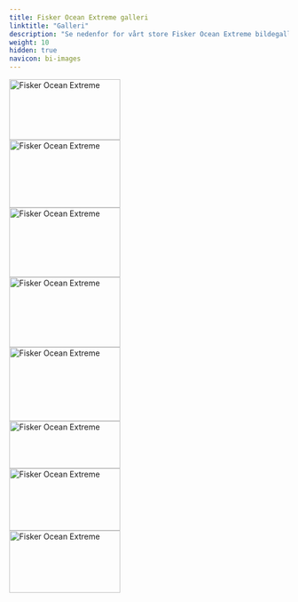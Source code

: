 ```yaml
---
title: Fisker Ocean Extreme galleri
linktitle: "Galleri"
description: "Se nedenfor for vårt store Fisker Ocean Extreme bildegalleri. Klikk på bildene for høyoppløselige versjoner."
weight: 10
hidden: true
navicon: bi-images
---
```

<!-- markdownlint-disable MD033 -->
<div class="row" id ="my-gallery">
<div class="pswp-grid-item col-12 col-md-6 col-lg-4">
<a href="https://media.evkx.net/multimedia/models/fisker/ocean/ocean_extreme/exterior_1.jpg"
data-pswp-src="https://media.evkx.net/multimedia/models/fisker/ocean/ocean_extreme/exterior_1.jpg"
data-pswp-width="3000"
data-pswp-height="1635" 
target="_blank">
<img src="https://media.evkx.net/multimedia/models/fisker/ocean/ocean_extreme/exterior_1_xst.jpg" alt="Fisker Ocean Extreme" width="200px" height="109px" />
</a>
</div>
<div class="pswp-grid-item col-12 col-md-6 col-lg-4">
<a href="https://media.evkx.net/multimedia/models/fisker/ocean/ocean_extreme/exterior_2.jpg"
data-pswp-src="https://media.evkx.net/multimedia/models/fisker/ocean/ocean_extreme/exterior_2.jpg"
data-pswp-width="3000"
data-pswp-height="1834" 
target="_blank">
<img src="https://media.evkx.net/multimedia/models/fisker/ocean/ocean_extreme/exterior_2_xst.jpg" alt="Fisker Ocean Extreme" width="200px" height="122px" />
</a>
</div>
<div class="pswp-grid-item col-12 col-md-6 col-lg-4">
<a href="https://media.evkx.net/multimedia/models/fisker/ocean/ocean_extreme/exterior_3.jpg"
data-pswp-src="https://media.evkx.net/multimedia/models/fisker/ocean/ocean_extreme/exterior_3.jpg"
data-pswp-width="3000"
data-pswp-height="1875" 
target="_blank">
<img src="https://media.evkx.net/multimedia/models/fisker/ocean/ocean_extreme/exterior_3_xst.jpg" alt="Fisker Ocean Extreme" width="200px" height="125px" />
</a>
</div>
<div class="pswp-grid-item col-12 col-md-6 col-lg-4">
<a href="https://media.evkx.net/multimedia/models/fisker/ocean/ocean_extreme/exterior_4.jpg"
data-pswp-src="https://media.evkx.net/multimedia/models/fisker/ocean/ocean_extreme/exterior_4.jpg"
data-pswp-width="3000"
data-pswp-height="1902" 
target="_blank">
<img src="https://media.evkx.net/multimedia/models/fisker/ocean/ocean_extreme/exterior_4_xst.jpg" alt="Fisker Ocean Extreme" width="200px" height="126px" />
</a>
</div>
<div class="pswp-grid-item col-12 col-md-6 col-lg-4">
<a href="https://media.evkx.net/multimedia/models/fisker/ocean/ocean_extreme/main_1.jpg"
data-pswp-src="https://media.evkx.net/multimedia/models/fisker/ocean/ocean_extreme/main_1.jpg"
data-pswp-width="3000"
data-pswp-height="2000" 
target="_blank">
<img src="https://media.evkx.net/multimedia/models/fisker/ocean/ocean_extreme/main_1_xst.jpg" alt="Fisker Ocean Extreme" width="200px" height="133px" />
</a>
</div>
<div class="pswp-grid-item col-12 col-md-6 col-lg-4">
<a href="https://media.evkx.net/multimedia/models/fisker/ocean/ocean_extreme/roof_1.jpg"
data-pswp-src="https://media.evkx.net/multimedia/models/fisker/ocean/ocean_extreme/roof_1.jpg"
data-pswp-width="3000"
data-pswp-height="1276" 
target="_blank">
<img src="https://media.evkx.net/multimedia/models/fisker/ocean/ocean_extreme/roof_1_xst.jpg" alt="Fisker Ocean Extreme" width="200px" height="85px" />
</a>
</div>
<div class="pswp-grid-item col-12 col-md-6 col-lg-4">
<a href="https://media.evkx.net/multimedia/models/fisker/ocean/ocean_extreme/screens_1.jpg"
data-pswp-src="https://media.evkx.net/multimedia/models/fisker/ocean/ocean_extreme/screens_1.jpg"
data-pswp-width="1920"
data-pswp-height="1080" 
target="_blank">
<img src="https://media.evkx.net/multimedia/models/fisker/ocean/ocean_extreme/screens_1_xst.jpg" alt="Fisker Ocean Extreme" width="200px" height="112px" />
</a>
</div>
<div class="pswp-grid-item col-12 col-md-6 col-lg-4">
<a href="https://media.evkx.net/multimedia/models/fisker/ocean/ocean_extreme/screens_2.jpg"
data-pswp-src="https://media.evkx.net/multimedia/models/fisker/ocean/ocean_extreme/screens_2.jpg"
data-pswp-width="1920"
data-pswp-height="1080" 
target="_blank">
<img src="https://media.evkx.net/multimedia/models/fisker/ocean/ocean_extreme/screens_2_xst.jpg" alt="Fisker Ocean Extreme" width="200px" height="112px" />
</a>
</div>
</div>
<script type="module">
  import PhotoSwipeLightbox from '/js/photoswipe-lightbox.esm.js';
    const lightbox = new PhotoSwipeLightbox({
       gallery: '#my-gallery',
        children: 'a',
        pswpModule: () => import('/js/photoswipe.esm.js')
    });
lightbox.init();
</script>
